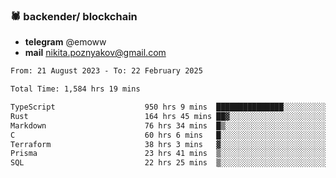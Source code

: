 ### 🕷 backender/ blockchain
- **telegram** @emoww
- **mail** nikita.poznyakov@gmail.com

<!--START_SECTION:waka-->

```txt
From: 21 August 2023 - To: 22 February 2025

Total Time: 1,584 hrs 19 mins

TypeScript                    950 hrs 9 mins  ███████████████░░░░░░░░░░   59.77 %
Rust                          164 hrs 45 mins ██▓░░░░░░░░░░░░░░░░░░░░░░   10.36 %
Markdown                      76 hrs 34 mins  █▒░░░░░░░░░░░░░░░░░░░░░░░   04.82 %
C                             60 hrs 6 mins   █░░░░░░░░░░░░░░░░░░░░░░░░   03.78 %
Terraform                     38 hrs 3 mins   ▓░░░░░░░░░░░░░░░░░░░░░░░░   02.39 %
Prisma                        23 hrs 41 mins  ▒░░░░░░░░░░░░░░░░░░░░░░░░   01.49 %
SQL                           22 hrs 25 mins  ▒░░░░░░░░░░░░░░░░░░░░░░░░   01.41 %
```

<!--END_SECTION:waka-->




